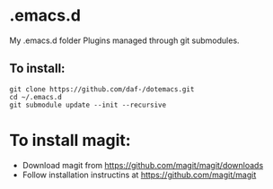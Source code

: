 .emacs.d
========

My .emacs.d folder Plugins managed through git submodules.

## To install:
    git clone https://github.com/daf-/dotemacs.git
    cd ~/.emacs.d
    git submodule update --init --recursive

# To install magit:
* Download magit from https://github.com/magit/magit/downloads
* Follow installation instructins at https://github.com/magit/magit
